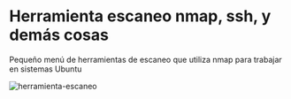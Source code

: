 # Herramienta escaneo nmap, ssh, y demás cosas

Pequeño menú de herramientas de escaneo que utiliza nmap para trabajar en sistemas Ubuntu

![herramienta-escaneo](https://github.com/sapoclay/herramienta-escaneo/assets/6242827/ae348565-b1f7-4bde-822e-ce0b1c0d9e12)
